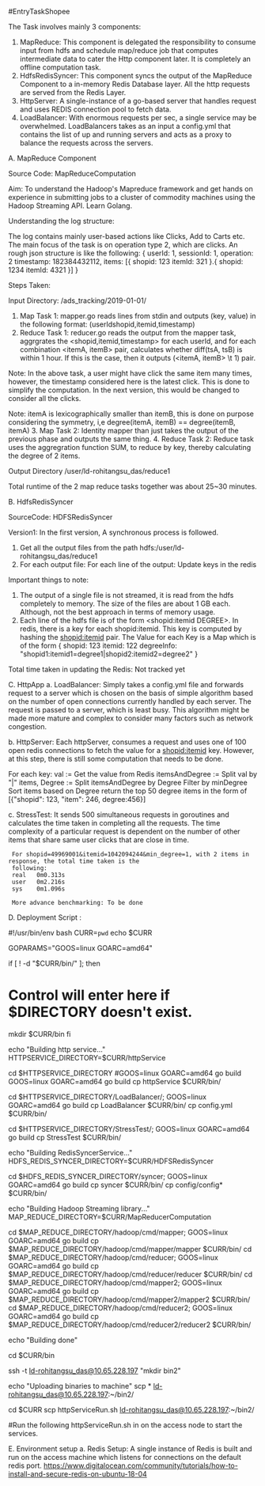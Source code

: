 #EntryTaskShopee

The Task involves mainly 3 components:

1. MapReduce: This component is delegated the responsibility to consume input from hdfs and schedule map/reduce job that computes intermediate data to cater the Http component later. It is completely an offline computation task.
2. HdfsRedisSyncer: This component syncs the output of the MapReduce Component to a in-memory Redis Database layer. All the http requests are served from the Redis Layer.
3. HttpServer: A single-instance of a go-based server that handles request and uses REDIS connection pool to fetch data.
4. LoadBalancer: With enormous requests per sec, a single service may be overwhelmed. LoadBalancers takes as an input a config.yml that contains the list of up and running servers and acts as a proxy to balance the requests across the servers.


A. MapReduce Component

Source Code: MapReduceComputation

Aim: To understand the Hadoop's Mapreduce framework and get hands on experience in submitting jobs to a cluster of commodity machines using the Hadoop Streaming API. Learn Golang.

Understanding the log structure:

The log contains mainly user-based actions like Clicks, Add to Carts etc. The main focus of the task is on operation type 2, which are clicks. An rough json structure is like the following:
{
  userId: 1,
  sessionId: 1,
  operation: 2
  timestamp: 182384432112,
  items: [{
    shopid: 123
    itemId: 321
  }.{
    shopid: 1234
    itemId: 4321
  }]
}

Steps Taken:

Input Directory: /ads_tracking/2019-01-01/

1. Map Task 1: mapper.go reads lines from stdin and outputs (key, value) in the following format: 
  (userId<TAB>shopid,itemid,timestamp)
2. Reduce Task 1: reducer.go reads the output from the mapper task, aggrgrates the <shopid,itemid,timestamp> for each userId, and for each combination <itemA, itemB> pair, calculates whether diff(tsA, tsB) is within 1 hour. If this is the case, then it outputs (<itemA, itemB> \t 1) pair.
  
  Note: In the above task, a user might have click the same item many times, however, the timestamp considered here is the latest click. This is done to simplify the computation. In the next version, this would be changed to consider all the clicks.
  
  Note: itemA is lexicographically smaller than itemB, this is done on purpose considering the symmetry, i,e 
  degree(itemA, itemB) == degree(itemB, itemA)
3. Map Task 2: Identity mapper than just takes the output of the previous phase and outputs the same thing.
4. Reduce Task 2: Reduce task uses the aggregration function SUM, to reduce by key, thereby calculating the degree of 2 items.

Output Directory /user/ld-rohitangsu_das/reduce1

Total runtime of the 2 map reduce tasks together was about 25~30 minutes.

B. HdfsRedisSyncer

SourceCode: HDFSRedisSyncer

Version1: In the first version, A synchronous process is followed. 

1. Get all the output files from the path hdfs:/user/ld-rohitangsu_das/reduce1
2. For each output file:
    For each line of the output:
      Update keys in the redis

Important things to note:
1. The output of a single file is not streamed, it is read from the hdfs completely to memory. The size of the files are about 1 GB each. Although, not the best approach in terms of memory usage. 
2. Each line of the hdfs file is of the form <shopid:itemid DEGREE>. In redis, there is a key for each shopid:itemid. This key is computed by hashing the <shopid:itemid> pair. The Value for each Key is a Map which is of the form 
{
  shopid: 123
  itemid: 122
  degreeInfo: "shopid1:itemid1=degree1|shopid2:itemid2=degree2"
}

Total time taken in updating the Redis: Not tracked yet

C. HttpApp
  a. LoadBalancer: Simply takes a config.yml file and forwards request to a server which is chosen on the basis of simple algorithm based on the number of open connections currently handled by each server. The request is passed to a server, which is least busy. This algorithm might be made more mature and complex to consider many factors such as network congestion.
  
  b. HttpServer: Each httpServer, consumes a request and uses one of 100 open redis connections to fetch the value for a <shopid:itemid> key. However, at this step, there is still some computation that needs to be done.
  
  For each key:
    val := Get the value from Redis
    itemsAndDegree := Split val by "|"
    items, Degree := Split itemsAndDegree by Degree
    Filter by minDegree
    Sort items based on Degree
    return the top 50 degree items in the form of [{"shopid": 123, "item": 246, degree:456}]
  
  
  c. StressTest:
     It sends 500 simultaneous requests in goroutines and calculates the time taken in completing all the requests.
     The time complexity of a particular request is dependent on the number of other items that share same user clicks that are close in time.
     
     For shopid=49969001&itemid=1042094244&min_degree=1, with 2 items in response, the total time taken is the 
     following:
     real	0m0.313s
     user	0m2.216s
     sys	0m1.096s
     
     More advance benchmarking: To be done
     
     
D. Deployment Script :


#!/usr/bin/env bash
CURR=`pwd`
echo $CURR

GOPARAMS="GOOS=linux GOARC=amd64"

if [ ! -d "$CURR/bin/" ]; then
  # Control will enter here if $DIRECTORY doesn't exist.
  mkdir $CURR/bin
fi

echo "Building http service..."
HTTPSERVICE_DIRECTORY=$CURR/httpService

cd $HTTPSERVICE_DIRECTORY
#GOOS=linux GOARC=amd64 go build
GOOS=linux GOARC=amd64 go build
cp httpService $CURR/bin/

cd $HTTPSERVICE_DIRECTORY/LoadBalancer/; GOOS=linux GOARC=amd64 go build
cp LoadBalancer $CURR/bin/
cp config.yml $CURR/bin/

cd $HTTPSERVICE_DIRECTORY/StressTest/; GOOS=linux GOARC=amd64 go build
cp StressTest $CURR/bin/

echo "Building RedisSyncerService..."
HDFS_REDIS_SYNCER_DIRECTORY=$CURR/HDFSRedisSyncer

cd $HDFS_REDIS_SYNCER_DIRECTORY/syncer; GOOS=linux GOARC=amd64 go build
cp syncer $CURR/bin/
cp config/config* $CURR/bin/


echo "Building Hadoop Streaming library..."
MAP_REDUCE_DIRECTORY=$CURR/MapReducerComputation

cd $MAP_REDUCE_DIRECTORY/hadoop/cmd/mapper; GOOS=linux GOARC=amd64 go build
cp $MAP_REDUCE_DIRECTORY/hadoop/cmd/mapper/mapper $CURR/bin/
cd $MAP_REDUCE_DIRECTORY/hadoop/cmd/reducer; GOOS=linux GOARC=amd64 go build
cp $MAP_REDUCE_DIRECTORY/hadoop/cmd/reducer/reducer $CURR/bin/
cd $MAP_REDUCE_DIRECTORY/hadoop/cmd/mapper2; GOOS=linux GOARC=amd64 go build
cp $MAP_REDUCE_DIRECTORY/hadoop/cmd/mapper2/mapper2 $CURR/bin/
cd $MAP_REDUCE_DIRECTORY/hadoop/cmd/reducer2; GOOS=linux GOARC=amd64 go build
cp $MAP_REDUCE_DIRECTORY/hadoop/cmd/reducer2/reducer2 $CURR/bin/


echo "Building done"

cd $CURR/bin

ssh -t ld-rohitangsu_das@10.65.228.197 "mkdir bin2"

echo "Uploading binaries to machine"
scp * ld-rohitangsu_das@10.65.228.197:~/bin2/

cd $CURR
scp httpServiceRun.sh ld-rohitangsu_das@10.65.228.197:~/bin2/


#Run the following httpServiceRun.sh in on the access node to start the services.


E. Environment setup
  a. Redis Setup: A single instance of Redis is built and run on the access machine which listens for connections on the default redis port. 
  https://www.digitalocean.com/community/tutorials/how-to-install-and-secure-redis-on-ubuntu-18-04
  
  



